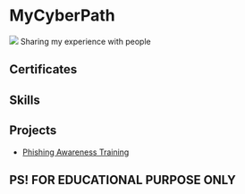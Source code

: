 # MyCyberPath
<a href='www.linkedin.com/in/vadim-pahomov'><img src='https://img.shields.io/badge/-LinkedIn-0072b1?&style=for-the-badge&logo=linkedin&logoColor=white'/></a>
Sharing my experience with people

## Certificates

## Skills

## Projects 
- <a href="https://github.com/Ner0on/cyberPath/tree/main/01-Phishing-Awareness-Training"> Phishing Awareness Training </a> 



## PS! FOR EDUCATIONAL PURPOSE ONLY
